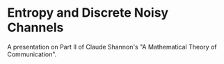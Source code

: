 # Entropy and Discrete Noisy Channels

A presentation on Part II of Claude Shannon's "A Mathematical Theory of
Communication".
